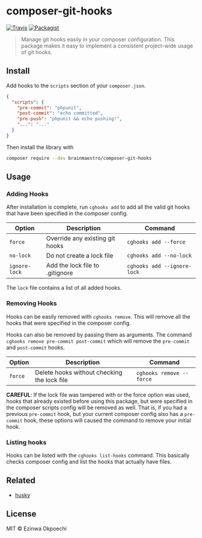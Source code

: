 # composer-git-hooks
[![Travis](https://img.shields.io/travis/BrainMaestro/composer-git-hooks.svg?style=flat-square)](https://travis-ci.org/BrainMaestro/composer-git-hooks)
[![Packagist](https://img.shields.io/packagist/v/brainmaestro/composer-git-hooks.svg?style=flat-square)](https://packagist.org/packages/brainmaestro/composer-git-hooks)
> Manage git hooks easily in your composer configuration. This package makes it easy to implement a consistent project-wide usage of git hooks.

## Install

Add hooks to the `scripts` section of your `composer.json`.

```json
{
  "scripts": {
    "pre-commit": "phpunit",
    "post-commit": "echo committed",
    "pre-push": "phpunit && echo pushing!",
    "...": "..."
  }
}
```

Then install the library with
```sh
composer require --dev brainmaestro/composer-git-hooks
```

## Usage

### Adding Hooks

After installation is complete, run `cghooks add`
to add all the valid git hooks that have been specified in the composer config.

Option | Description | Command
------ | ----------- | -------
`force` | Override any existing git hooks | `cghooks add --force`
`no-lock` | Do not create a lock file | `cghooks add --no-lock`
`ignore-lock` | Add the lock file to .gitignore | `cghooks add --ignore-lock`

The `lock` file contains a list of all added hooks.

### Removing Hooks

Hooks can be easily removed with `cghooks remove`. This will remove all the hooks that were specified in the composer config.

Hooks can also be removed by passing them as arguments. The command `cghooks remove pre-commit post-commit` which will remove the `pre-commit` and `post-commit` hooks.

Option | Description | Command
------ | ----------- | -------
`force` | Delete hooks without checking the lock file | `cghooks remove --force`


**CAREFUL**: If the lock file was tampered with or the force option was used, hooks that already existed before using this package, but were specified in the composer scripts config will be removed as well. That is, if you had a previous `pre-commit` hook, but your current composer config also has a `pre-commit` hook, these options will caused the command to remove your initial hook.


### Listing hooks

Hooks can be listed with the `cghooks list-hooks` command. This basically checks composer config and list the hooks that actually have files.

## Related
- [husky](https://github.com/typicode/husky)


## License
MIT © Ezinwa Okpoechi
